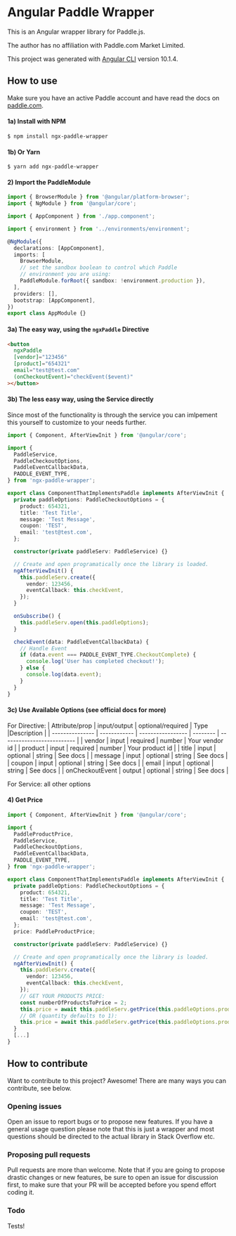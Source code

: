 # Angular Paddle Wrapper

This is an Angular wrapper library for Paddle.js.

The author has no affiliation with Paddle.com Market Limited.

This project was generated with [Angular CLI](https://github.com/angular/angular-cli) version 10.1.4.

## How to use

Make sure you have an active Paddle account and have read the docs on [paddle.com](https://developer.paddle.com/).

#### 1a) Install with NPM

```shell
$ npm install ngx-paddle-wrapper
```

#### 1b) Or Yarn

```shell
$ yarn add ngx-paddle-wrapper
```

#### 2) Import the PaddleModule

```typescript
import { BrowserModule } from '@angular/platform-browser';
import { NgModule } from '@angular/core';

import { AppComponent } from './app.component';

import { environment } from '../environments/environment';

@NgModule({
  declarations: [AppComponent],
  imports: [
    BrowserModule,
    // set the sandbox boolean to control which Paddle
    // environment you are using:
    PaddleModule.forRoot({ sandbox: !environment.production }),
  ],
  providers: [],
  bootstrap: [AppComponent],
})
export class AppModule {}
```

#### 3a) The easy way, using the `ngxPaddle` Directive

```html
<button
  ngxPaddle
  [vendor]="123456"
  [product]="654321"
  email="test@test.com"
  (onCheckoutEvent)="checkEvent($event)"
></button>
```

#### 3b) The less easy way, using the Service directly

Since most of the functionality is through the service you can imlpement this yourself to customize to your needs further.

```typescript
import { Component, AfterViewInit } from '@angular/core';

import {
  PaddleService,
  PaddleCheckoutOptions,
  PaddleEventCallbackData,
  PADDLE_EVENT_TYPE,
} from 'ngx-paddle-wrapper';

export class ComponentThatImplementsPaddle implements AfterViewInit {
  private paddleOptions: PaddleCheckoutOptions = {
    product: 654321,
    title: 'Test Title',
    message: 'Test Message',
    coupon: 'TEST',
    email: 'test@test.com',
  };

  constructor(private paddleServ: PaddleService) {}

  // Create and open programatically once the library is loaded.
  ngAfterViewInit() {
    this.paddleServ.create({
      vendor: 123456,
      eventCallback: this.checkEvent,
    });
  }

  onSubscribe() {
    this.paddleServ.open(this.paddleOptions);
  }

  checkEvent(data: PaddleEventCallbackData) {
    // Handle Event
    if (data.event === PADDLE_EVENT_TYPE.CheckoutComplete) {
      console.log('User has completed checkout!');
    } else {
      console.log(data.event);
    }
  }
}
```

#### 3c) Use Available Options (see official docs for more)

For Directive:
| Attribute/prop | input/output | optional/required | Type |Description |
| --------------- | ------------ | ----------------- | -------- | -------------------------- |
| vendor | input | required | number | Your vendor id |
| product | input | required | number | Your product id |
| title | input | optional | string | See docs |
| message | input | optional | string | See docs |
| coupon | input | optional | string | See docs |
| email | input | optional | string | See docs |
| onCheckoutEvent | output | optional | string | See docs |

For Service: all other options

#### 4) Get Price

```typescript
import { Component, AfterViewInit } from '@angular/core';

import {
  PaddleProductPrice,
  PaddleService,
  PaddleCheckoutOptions,
  PaddleEventCallbackData,
  PADDLE_EVENT_TYPE,
} from 'ngx-paddle-wrapper';

export class ComponentThatImplementsPaddle implements AfterViewInit {
  private paddleOptions: PaddleCheckoutOptions = {
    product: 654321,
    title: 'Test Title',
    message: 'Test Message',
    coupon: 'TEST',
    email: 'test@test.com',
  };
  price: PaddleProductPrice;

  constructor(private paddleServ: PaddleService) {}

  // Create and open programatically once the library is loaded.
  ngAfterViewInit() {
    this.paddleServ.create({
      vendor: 123456,
      eventCallback: this.checkEvent,
    });
    // GET YOUR PRODUCTS PRICE:
    const numberOfProductsToPrice = 2;
    this.price = await this.paddleServ.getPrice(this.paddleOptions.product, numberOfProductsToPrice);
    // OR (quantity defaults to 1):
    this.price = await this.paddleServ.getPrice(this.paddleOptions.product);
  }
  [...]
}
```

## How to contribute

Want to contribute to this project? Awesome! There are many ways you can contribute, see below.

### Opening issues

Open an issue to report bugs or to propose new features. If you have a general usage question please note that this is just a wrapper and most questions should be directed to the actual library in Stack Overflow etc.

### Proposing pull requests

Pull requests are more than welcome. Note that if you are going to propose drastic changes or new features, be sure to open an issue for discussion first, to make sure that your PR will be accepted before you spend effort coding it.

### Todo

Tests!
